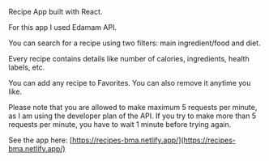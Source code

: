 Recipe App built with React.

For this app I used Edamam API.

You can search for a recipe using two filters: main ingredient/food and diet.

Every recipe contains details like number of calories, ingredients, health labels, etc.

You can add any recipe to Favorites. You can also remove it anytime you like.

Please note that you are allowed to make maximum 5 requests per minute, as I am using the developer plan of the API. If you try to make more than 5 requests per minute, you have to wait 1 minute before trying again.

See the app here: [https://recipes-bma.netlify.app/](https://recipes-bma.netlify.app/)


